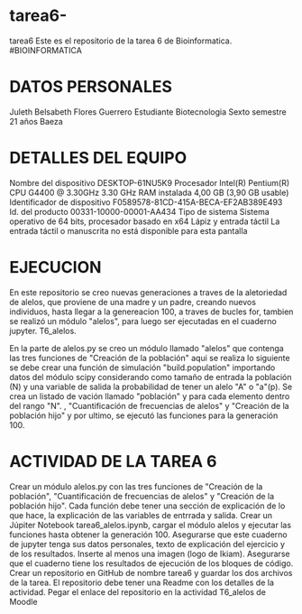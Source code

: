 # tarea6-
tarea6
Este es el repositorio de la tarea 6 de Bioinformatica. #BIOINFORMATICA



# DATOS PERSONALES

Juleth Belsabeth Flores Guerrero
Estudiante
Biotecnologia
Sexto semestre
21 años
Baeza


# DETALLES DEL EQUIPO



Nombre del dispositivo	DESKTOP-61NU5K9
Procesador	Intel(R) Pentium(R) CPU G4400 @ 3.30GHz   3.30 GHz
RAM instalada	4,00 GB (3,90 GB usable)
Identificador de dispositivo	F0589578-81CD-415A-BECA-EF2AB389E493
Id. del producto	00331-10000-00001-AA434
Tipo de sistema	Sistema operativo de 64 bits, procesador basado en x64
Lápiz y entrada táctil	La entrada táctil o manuscrita no está disponible para esta pantalla

# EJECUCION 

En este repositorio se creo nuevas generaciones a traves de la aletoriedad de alelos, que proviene de una madre y un padre, creando nuevos individuos, hasta llegar a la genereacion  100, a traves de  bucles for, tambien se realizó un módulo "alelos", para luego ser ejecutadas en el cuaderno jupyter.
T6_alelos.

En la parte de alelos.py  se creo un módulo llamado "alelos" que contenga las tres funciones de "Creación de la población" aqui se realiza lo siguiente se debe crear una función de simulación "build.population" importando datos del módulo scipy considerando como tamaño de entrada la población (N) y una variable de salida la probabilidad de tener un alelo "A" o "a"(p). Se crea un listado de vación llamado "población" y para cada elemento dentro del rango "N". , "Cuantificación de frecuencias de alelos" y "Creación de la población hijo" y por ultimo, se ejecutó las funciones para la generación 100.



# ACTIVIDAD DE LA TAREA 6
Crear un módulo alelos.py con las tres funciones de "Creación de la población", "Cuantificación de frecuencias de alelos" y "Creación de la población hijo". Cada función debe tener una sección de explicación de lo que hace, la explicación de las variables de entrrada y salida.
Crear un Júpiter Notebook tarea6_alelos.ipynb, cargar el módulo alelos y ejecutar las funciones hasta obtener la generación 100. Asegurarse que este cuaderno de jupyter tenga sus datos personales, texto de explicación del ejercicio y de los resultados. Inserte al menos una imagen (logo de Ikiam). Asegurarse que el cuaderno tiene los resultados de ejecución de los bloques de código.
Crear un repositorio en GitHub de nombre tarea6 y guardar los dos archivos de la tarea. El repositorio debe tener una Readme con los detalles de la actividad.
Pegar el enlace del repositorio en la actividad T6_alelos de Moodle
